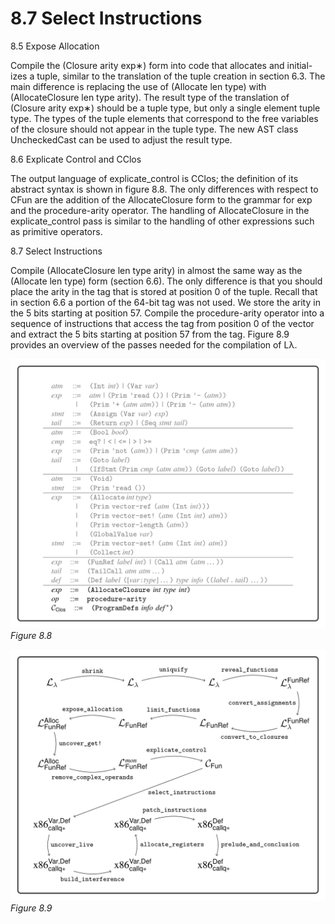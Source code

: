 # 8.7 Select Instructions

8.5 Expose Allocation

Compile the (Closure arity exp∗) form into code that allocates and initial- izes a tuple, similar to the translation of the tuple creation in section 6.3. The main difference is replacing the use of (Allocate len type) with (AllocateClosure len type arity). The result type of the translation of (Closure arity exp∗) should be a tuple type, but only a single element tuple type. The types of the tuple elements that correspond to the free variables of the closure should not appear in the tuple type. The new AST class UncheckedCast can be used to adjust the result type.

8.6 Explicate Control and CClos

The output language of explicate_control is CClos; the definition of its abstract syntax is shown in figure 8.8. The only differences with respect to CFun are the addition of the AllocateClosure form to the grammar for exp and the procedure-arity operator. The handling of AllocateClosure in the explicate_control pass is similar to the handling of other expressions such as primitive operators.

8.7 Select Instructions

Compile (AllocateClosure len type arity) in almost the same way as the (Allocate len type) form (section 6.6). The only difference is that you should place the arity in the tag that is stored at position 0 of the tuple. Recall that in section 6.6 a portion of the 64-bit tag was not used. We store the arity in the 5 bits starting at position 57. Compile the procedure-arity operator into a sequence of instructions that access the tag from position 0 of the vector and extract the 5 bits starting at position 57 from the tag. Figure 8.9 provides an overview of the passes needed for the compilation of Lλ.

![Figure 8.8...](images/page_170_vector_cluster_388.png)
*Figure 8.8*

![Figure 8.9...](images/page_171_vector_cluster_366.png)
*Figure 8.9*

